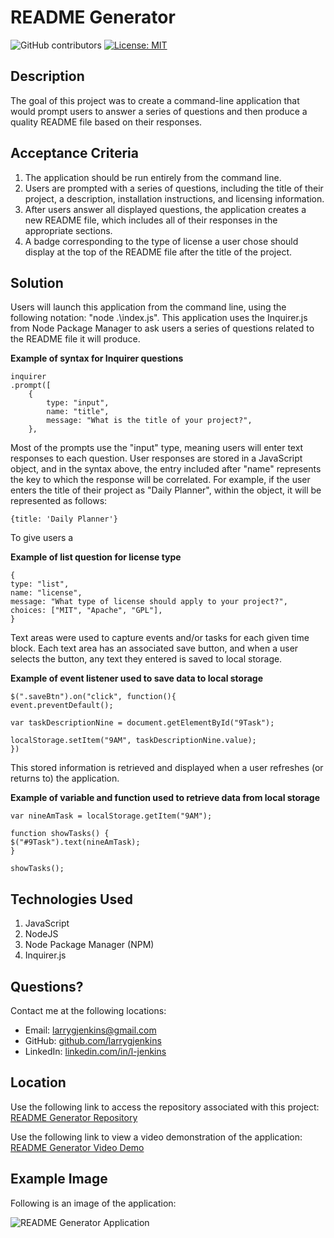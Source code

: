 # README Generator
![GitHub contributors](https://img.shields.io/github/contributors/larrygjenkins/larrygjenkins.github.io)
[![License: MIT](https://img.shields.io/badge/License-MIT-yellow.svg)](https://opensource.org/licenses/MIT)
## Description
The goal of this project was to create a command-line application that would prompt users to answer a series of questions and then produce a quality README file based on their responses.

## Acceptance Criteria
1. The application should be run entirely from the command line.
2. Users are prompted with a series of questions, including the title of their project, a description, installation instructions, and licensing information. 
3. After users answer all displayed questions, the application creates a new README file, which includes all of their responses in the appropriate sections.
4. A badge corresponding to the type of license a user chose should display at the top of the README file after the title of the project.  

## Solution
Users will launch this application from the command line, using the following notation: "node .\index.js". This application uses the Inquirer.js from Node Package Manager to ask users a series of questions related to the README file it will produce. 

**Example of syntax for Inquirer questions**

    inquirer
    .prompt([
        {
            type: "input",
            name: "title",
            message: "What is the title of your project?",
        },

Most of the prompts use the "input" type, meaning users will enter text responses to each question. User responses are stored in a JavaScript object, and in the syntax above, the entry included after "name" represents the key to which the response will be correlated. For example, if the user enters the title of their project as "Daily Planner", within the object, it will be represented as follows:

    {title: 'Daily Planner'}

To give users a

**Example of list question for license type**

    {
    type: "list",
    name: "license",
    message: "What type of license should apply to your project?",
    choices: ["MIT", "Apache", "GPL"],
    }

Text areas were used to capture events and/or tasks for each given time block. Each text area has an associated save button, and when a user selects the button, any text they entered is saved to local storage.  

**Example of event listener used to save data to local storage**

    $(".saveBtn").on("click", function(){
    event.preventDefault();
    
    var taskDescriptionNine = document.getElementById("9Task");

    localStorage.setItem("9AM", taskDescriptionNine.value);
    })

This stored information is retrieved and displayed when a user refreshes (or returns to) the application.

**Example of variable and function used to retrieve data from local storage**

    var nineAmTask = localStorage.getItem("9AM");

    function showTasks() {
    $("#9Task").text(nineAmTask);
    }

    showTasks();

## Technologies Used
1. JavaScript
2. NodeJS
3. Node Package Manager (NPM)
4. Inquirer.js 

## Questions?
Contact me at the following locations:

* Email: <a href="mailto:larrygjenkins@gmail.com">larrygjenkins@gmail.com</a>
* GitHub: <a href="https://github.com/larrygjenkins">github.com/larrygjenkins</a>
* LinkedIn: <a href="https://www.linkedin.com/in/l-jenkins/">linkedin.com/in/l-jenkins</a>

## Location
Use the following link to access the repository associated with this project: [README Generator Repository](https://github.com/larrygjenkins/README_Generator)

Use the following link to view a video demonstration of the application: [README Generator Video Demo](https://larrygjenkins.github.io/DailyPlanner/)

## Example Image
Following is an image of the application:

![README Generator Application](./assets/images/DailyPlannerScreenshot.PNG)